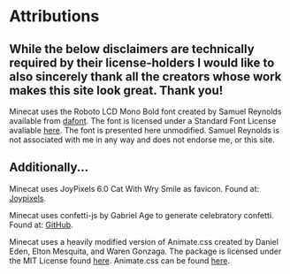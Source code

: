 # Attributions

## While the below disclaimers are technically required by their license-holders I would like to also sincerely thank all the creators whose work makes this site look great. Thank you!

Minecat uses the Roboto LCD Mono Bold font created by Samuel Reynolds available from [dafont](https://www.dafont.com/lcd-lcd-mono.font). The font is licensed under a Standard Font License avaliable [here](https://minecat.davidstinson.dev/assets/misc/lcdbold_license.md). The font is presented here unmodified. Samuel Reynolds is not associated with me in any way and does not endorse me, or this site.

## Additionally...

Minecat uses JoyPixels 6.0 Cat With Wry Smile as favicon. Found at: [Joypixels](https://www.joypixels.com/).
  
Minecat uses confetti-js by Gabriel Age to generate celebratory confetti. Found at: [GitHub](https://github.com/Agezao/confetti-js).

Minecat uses a heavily modified version of Animate.css created by Daniel Eden, Elton Mesquita, and Waren Gonzaga. The package is licensed under the MIT License found [here](https://github.com/animate-css/animate.css/blob/master/LICENSE). Animate.css can be found [here](https://animate.style/).
